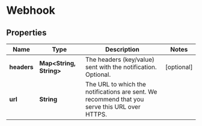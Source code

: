 
# Webhook

## Properties
Name | Type | Description | Notes
------------ | ------------- | ------------- | -------------
**headers** | **Map&lt;String, String&gt;** | The headers (key/value) sent with the notification. Optional. |  [optional]
**url** | **String** | The URL to which the notifications are sent. We recommend that you serve this URL over HTTPS. | 




